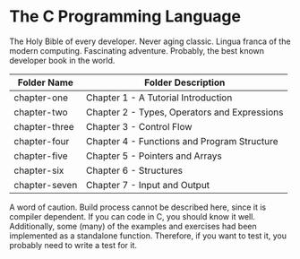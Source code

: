 # The C Programming Language

The Holy Bible of every developer. Never aging classic. Lingua franca of the modern computing. Fascinating adventure. Probably, the best known developer book in the world.

| Folder Name | Folder Description |
|-------------|--------------------|
| chapter-one | Chapter 1 - A Tutorial Introduction |
| chapter-two | Chapter 2 - Types, Operators and Expressions |
| chapter-three | Chapter 3 - Control Flow |
| chapter-four | Chapter 4 - Functions and Program Structure |
| chapter-five | Chapter 5 - Pointers and Arrays |
| chapter-six | Chapter 6 - Structures |
| chapter-seven | Chapter 7 - Input and Output |

A word of caution. Build process cannot be described here, since it is compiler dependent. If you can code in C, you should know it well. Additionally, some (many) of the examples and exercises had been implemented as a standalone function. Therefore, if you want to test it, you probably need to write a test for it.
